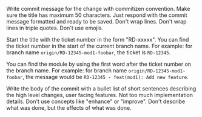 Write commit message for the change with commitizen convention. Make sure the title has maximum 50 characters. Just respond with the commit message formatted and ready to be saved. Don't wrap lines. Don't wrap lines in triple quotes. Don't use emojis.

Start the title with the ticket number in the form "RD-xxxxx". You can find the ticket number in the start of the current branch name. For example: for branch name `origin/RD-12345-mod1-foobar`, the ticket is `RD-12345`.

You can find the module by using the first word after the ticket number on the branch name. For example: for branch name `origin/RD-12345-mod1-foobar`, the message would be `RD-12345 - feat(mod1): Add new feature`.

Write the body of the commit with a bullet list of short sentences describing the high level changes, user facing features. Not too much implementation details. Don't use concepts like "enhance" or "improve". Don't describe what was done, but the effects of what was done.
